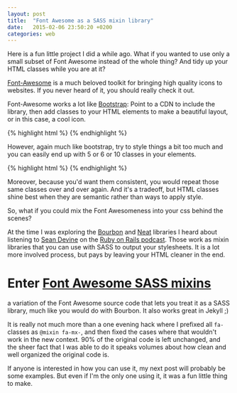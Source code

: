 ```yaml
---
layout: post
title:  "Font Awesome as a SASS mixin library"
date:   2015-02-06 23:50:20 +0200
categories: web
---
```

Here is a fun little project I did a while ago.
What if you wanted to use only a small subset of
Font Awesome instead of the whole thing?
And tidy up your HTML classes while you are at it?

[Font-Awesome](http://fontawesome.io/) is a much beloved toolkit
for bringing high quality icons to websites. If you never heard of it,
you should really check it out.

Font-Awesome works a lot like [Bootstrap](http://getbootstrap.com/):
Point to a CDN to include the library, then add classes to your HTML
elements to make a beautiful layout, or in this case, a cool icon.

{% highlight html %}
<i class="fa fa-camera-retro"></i>
{% endhighlight %}

However, again much like bootstrap, try to style things a bit too much
and you can easily end up with 5 or 6 or 10 classes in your elements.

{% highlight html %}
<i class="fa fa-quote-left fa-3x pull-left fa-border"></i>
{% endhighlight %}

Moreover, because you'd want them consistent, you would repeat those
same classes over and over again.
And it's a tradeoff, but HTML classes shine best when they are semantic
rather than ways to apply style.

So, what if you could mix the Font Awesomeness into your css behind the scenes?

At the time I was exploring the [Bourbon](http://bourbon.io/) and
[Neat](http://neat.bourbon.io/) libraries I heard about listening
to [Sean Devine](https://twitter.com/barelyknown) on the
[Ruby on Rails podcast](http://5by5.tv/rubyonrails).
Those work as mixin libraries that you can use with SASS to output
your stylesheets. It is a lot more involved process, but pays by leaving your
HTML cleaner in the end.

Enter **[Font Awesome SASS mixins](https://github.com/nickraptis/font-awesome-sass-mixins/)**
=============================================================================================

a variation of the Font Awesome source code that lets you treat it as
a SASS library, much like you would do with Bourbon.
It also works great in Jekyll ;)

It is really not much more than a one evening hack where I prefixed all `fa-`
classes as `@mixin fa-mx-`, and then fixed the cases where that wouldn't work
in the new context.
90% of the original code is left unchanged, and the sheer fact that I was able
to do it speaks volumes about how clean and well organized the original code is.

If anyone is interested in how you can use it, my next post will probably be some
examples. But even if I'm the only one using it, it was a fun little thing to make.
